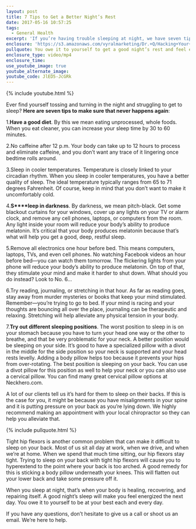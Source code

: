 ```yaml
---
layout: post
title: 7 Tips to Get a Better Night’s Rest
date: 2017-05-16 10:57:25
tags:
  - General Health
excerpt: 'If you’re having trouble sleeping at night, we have seven tips we want to share today that can help you.'
enclosure: 'https://s3.amazonaws.com/vyralmarketing/Dr.+Q/Hacking+Your+Health+Hacking+Your+Sleep.mp4'
pullquote: You owe it to yourself to get a good night’s rest and feel energized the next day.
enclosure_type: video/mp4
enclosure_time:
use_youtube_image: true
youtube_alternate_image:
youtube_code: JlED5-JcGRk
---
```



{% include youtube.html %}

Ever find yourself tossing and turning in the night and struggling to get to sleep? **Here are seven tips to make sure that never happens again**:

1.**Have a good diet**. By this we mean eating unprocessed, whole foods. When you eat cleaner, you can increase your sleep time by 30 to 60 minutes.&nbsp;

2.No caffeine after 12 p.m. Your body can take up to 12 hours to process and eliminate caffeine, and you don’t want any trace of it lingering once bedtime rolls around.&nbsp;

3.Sleep in cooler temperatures. Temperature is closely linked to your circadian rhythm. When you sleep in cooler temperatures, you have a better quality of sleep. The ideal temperature typically ranges from 65 to 71 degrees Fahrenheit. Of course, keep in mind that you don’t want to make it uncomfortably cold.&nbsp;

4.**S****leep in darkness**. By darkness, we mean pitch-black. Get some blackout curtains for your windows, cover up any lights on your TV or alarm clock, and remove any cell phones, laptops, or computers from the room. Any light inside your room will reduce your body’s ability to produce melatonin. It’s critical that your body produces melatonin because that’s what will help you get a good, deep, restful sleep. &nbsp;

5.Remove all electronics one hour before bed. This means computers, laptops, TVs, and even cell phones. No watching Facebook videos an hour before bed—you can watch them tomorrow. The flickering lights from your phone will reduce your body’s ability to produce melatonin. On top of that, they stimulate your mind and make it harder to shut down. What should you do instead? Look to No. 6...

6.Try reading, journaling, or stretching in that hour. As far as reading goes, stay away from murder mysteries or books that keep your mind stimulated. Remember—you’re trying to go to bed. If your mind is racing and your thoughts are bouncing all over the place, journaling can be therapeutic and relaxing. Stretching will help alleviate any physical tension in your body.

7.**Try out different sleeping positions**. The worst position to sleep in is on your stomach because you have to turn your head one way or the other to breathe, and that be very problematic for your neck. A better position would be sleeping on your side. It’s good to have a specialized pillow with a divot in the middle for the side position so your neck is supported and your head rests levelly. Adding a body pillow helps too because it prevents your hips from over-rotating. The best position is sleeping on your back. You can use a divot pillow for this position as well to help your neck or you can also use a cervical pillow. You can find many great cervical pillow options at Neckhero.com.&nbsp;

A lot of our clients tell us it’s hard for them to sleep on their backs. If this is the case for you, it might be because you have misalignments in your spine and it is putting pressure on your back as you’re lying down. We highly recommend making an appointment with your local chiropractor so they can help you alleviate that.&nbsp;

{% include pullquote.html %}

Tight hip flexors is another common problem that can make it difficult to sleep on your back. Most of us sit all day at work, when we drive, and when we’re at home. When we spend that much time sitting, our hip flexors stay tight. Trying to sleep on your back with tight hip flexors will cause you to hyperextend to the point where your back is too arched. A good remedy for this is sticking a body pillow underneath your knees. This will flatten out your lower back and take some pressure off it.&nbsp;

When you sleep at night, that’s when your body is healing, recovering, and repairing itself. A good night’s sleep will make you feel energized the next day. You owe it to yourself to be at your best each and every day.&nbsp;

If you have any questions, don’t hesitate to give us a call or shoot us an email. We’re here to help.&nbsp;